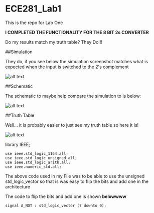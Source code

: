 ECE281_Lab1
===========

This is the repo for Lab One

**I COMPLETED THE FUNCTIONALITY FOR THE 8 BIT 2s CONVERTER**

Do my results match my truth table?
They Do!!!

##Simulation

They do, if you see below the simulation screenshot matches what is expected
when the input is switched to the 2's complement

![alt text](https://raw2.github.com/JarrodWooden/ECE281_Lab1/master/Simulation_Picture.PNG "Simulation Picture")

##Schematic

The schematic to maybe help compare the simulation to is below:

![alt text](https://raw2.github.com/JarrodWooden/ECE281_Lab1/master/Schematic.jpg "Schematic Picture")

##Truth Table

Well... it is probably easier to just see my truth table so here it is!

![alt text](https://raw2.github.com/JarrodWooden/ECE281_Lab1/master/Truth_Table.jpg "Truth Table")

library IEEE;
```
use ieee.std_logic_1164.all;
use ieee.std_logic_unsigned.all;
use ieee.std_logic_arith.all;
use ieee.numeric_std.all;
```

The above code used in my File was to be able to use the unsigned std_logic_vector
so that is was easy to flip the bits and add one in the architecture

The code to flip the bits and add one is shown **belowwww**

```
signal A_NOT : std_logic_vector (7 downto 0);
```



